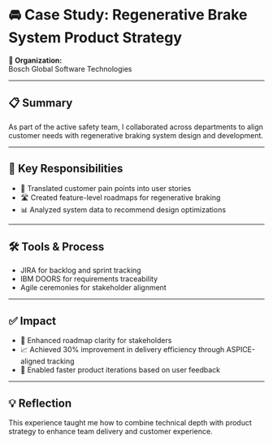 # 🚘 Case Study: Regenerative Brake System Product Strategy

**🏢 Organization:**  
Bosch Global Software Technologies

---

## 📋 Summary  
As part of the active safety team, I collaborated across departments to align customer needs with regenerative braking system design and development.

---

## 🔧 Key Responsibilities  
- 📌 Translated customer pain points into user stories  
- 🛣️ Created feature-level roadmaps for regenerative braking
- 📊 Analyzed system data to recommend design optimizations

---

## 🛠 Tools & Process  
- JIRA for backlog and sprint tracking  
- IBM DOORS for requirements traceability  
- Agile ceremonies for stakeholder alignment

---

## ✅ Impact  
- 🎯 Enhanced roadmap clarity for stakeholders  
- 📈 Achieved 30% improvement in delivery efficiency through ASPICE-aligned tracking  
- 🧩 Enabled faster product iterations based on user feedback

---

## 💡 Reflection  
This experience taught me how to combine technical depth with product strategy to enhance team delivery and customer experience.

